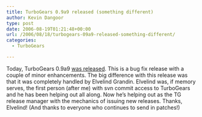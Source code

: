 ```yaml
---
title: TurboGears 0.9a9 released (something different)
author: Kevin Dangoor
type: post
date: 2006-08-19T01:21:48+00:00
url: /2006/08/18/turbogears-09a9-released-something-different/
categories:
  - TurboGears

---
```

Today, TurboGears 0.9a9 [was released][1]. This is a bug fix release with a couple of minor enhancements. The big difference with this release was that it was completely handled by Elvelind Grandin. Elvelind was, if memory serves, the first person (after me) with svn commit access to TurboGears and he has been helping out all along. Now he&#8217;s helping out as the TG release manager with the mechanics of issuing new releases. Thanks, Elvelind! (And thanks to everyone who continues to send in patches!)

 [1]: http://www.turbogears.org/preview/download/index.html